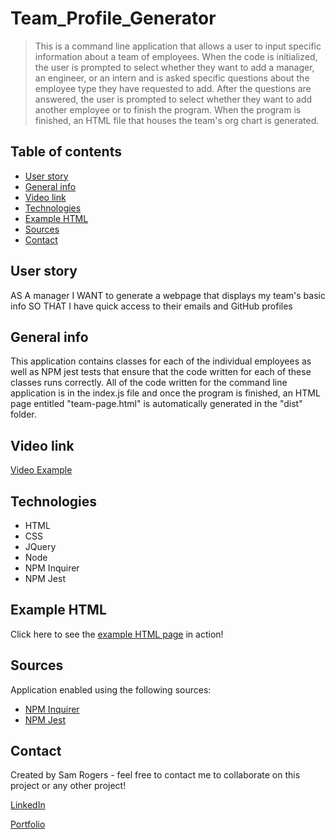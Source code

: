 # Team_Profile_Generator
> This is a command line application that allows a user to input specific information about a team of employees. When the code is initialized, the user is prompted to select whether they want to add a manager, an engineer, or an intern and is asked specific questions about the employee type they have requested to add. After the questions are answered, the user is prompted to select whether they want to add another employee or to finish the program. When the program is finished, an HTML file that houses the team's org chart is generated.
 
## Table of contents
* [User story](#user-story)
* [General info](#general-info)
* [Video link](#video-link)
* [Technologies](#technologies)
* [Example HTML](#example-html)
* [Sources](#sources)
* [Contact](#contact)

## User story
AS A manager
I WANT to generate a webpage that displays my team's basic info
SO THAT I have quick access to their emails and GitHub profiles

## General info
This application contains classes for each of the individual employees as well as NPM jest tests that ensure that the code written for each of these classes runs correctly. All of the code written for the command line application is in the index.js file and once the program is finished, an HTML page entitled "team-page.html" is automatically generated in the "dist" folder.

## Video link
[Video Example](https://drive.google.com/file/d/1F6JggdE7yGNvNqi9yV6oVVqkQMDo2ufv/view)

## Technologies
* HTML
* CSS
* JQuery
* Node
* NPM Inquirer
* NPM Jest

## Example HTML
Click here to see the [example HTML page](https://docs.google.com/document/d/1UqUQVvoaSJ42pN3WUAYGAci6d6qfzkJ9bU9O16Oj1V0/edit?usp=sharing) in action!

## Sources
Application enabled using the following sources:

* [NPM Inquirer](https://github.com/SBoudrias/Inquirer.js/)
* [NPM Jest](https://jestjs.io/en/)

## Contact
Created by Sam Rogers - feel free to contact me to collaborate on this project or any other project!

[LinkedIn](https://www.linkedin.com/in/samuelerogers/)

[Portfolio](https://samrogers15.github.io/Current_Portfolio/index.html)